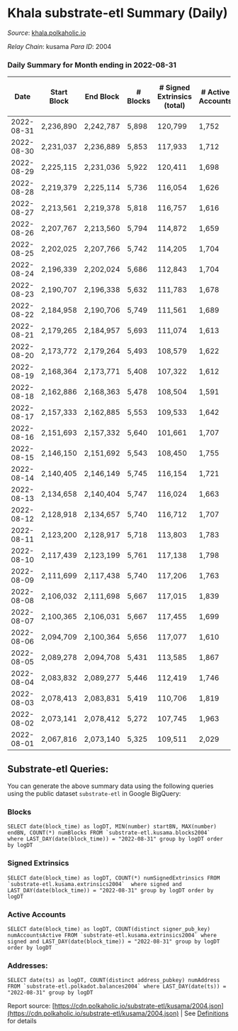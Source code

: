 # Khala substrate-etl Summary (Daily)

_Source_: [khala.polkaholic.io](https://khala.polkaholic.io)

*Relay Chain*: kusama
*Para ID*: 2004



### Daily Summary for Month ending in 2022-08-31


| Date | Start Block | End Block | # Blocks | # Signed Extrinsics (total) | # Active Accounts | # Passive | # New | # Addresses with Balances | # Events | # Transfers | # XCM Transfers In | # XCM Transfers Out |
| ---- | ----------- | --------- | -------- | --------------------------- | ----------------- | --------- | ----- | ------------------------- | -------- | ----------- | ------------------ | ------------------- |
| 2022-08-31 | 2,236,890 | 2,242,787 | 5,898  | 120,799 | 1,752 |  |  | 17,257 | 1,605,478 | 2,416 ($367,449.57) | 3 ($488.64) | 6 ($667.52) |
| 2022-08-30 | 2,231,037 | 2,236,889 | 5,853  | 117,933 | 1,712 |  |  | 17,245 | 1,567,616 | 2,611 ($243,861.64) | 6 ($408.07) | 6 ($323.58) |
| 2022-08-29 | 2,225,115 | 2,231,036 | 5,922  | 120,411 | 1,698 |  |  | 17,230 | 1,601,877 | 2,612 ($111,603.45) | 3 ($631.81) | 5 ($231.02) |
| 2022-08-28 | 2,219,379 | 2,225,114 | 5,736  | 116,054 | 1,626 |  |  | 17,206 | 1,544,831 | 2,073 ($77,968.69) | 2 ($210.81) | 5 ($485.86) |
| 2022-08-27 | 2,213,561 | 2,219,378 | 5,818  | 116,757 | 1,616 |  |  | 17,199 | 1,545,012 | 1,907 ($55,314.10) | 7 ($1,794.30) | 8 ($1,035.13) |
| 2022-08-26 | 2,207,767 | 2,213,560 | 5,794  | 114,872 | 1,659 |  |  | 17,190 | 1,522,917 | 2,206 ($176,965.42) | 2 ($136.67) | 5 ($2,550.54) |
| 2022-08-25 | 2,202,025 | 2,207,766 | 5,742  | 114,205 | 1,704 |  |  | 17,182 | 1,520,507 | 2,376 ($283,061.50) | 3 ($587.09) | 2 ($26.42) |
| 2022-08-24 | 2,196,339 | 2,202,024 | 5,686  | 112,843 | 1,704 |  |  | 17,176 | 1,498,026 | 2,185 ($205,677.01) | 1 ($0.42) | 3 ($31.66) |
| 2022-08-23 | 2,190,707 | 2,196,338 | 5,632  | 111,783 | 1,678 |  |  | 17,170 | 1,479,635 | 2,305 ($129,956.92) | 9 ($661.70) | 8 ($201.68) |
| 2022-08-22 | 2,184,958 | 2,190,706 | 5,749  | 111,561 | 1,689 |  |  | 17,161 | 1,481,608 | 2,316 ($81,084.63) | 5 ($794.33) | 11 ($288.74) |
| 2022-08-21 | 2,179,265 | 2,184,957 | 5,693  | 111,074 | 1,613 |  |  | 17,148 | 1,471,252 | 1,872 ($106,629.28) | 3 ($53.87) | 1 ($27.82) |
| 2022-08-20 | 2,173,772 | 2,179,264 | 5,493  | 108,579 | 1,622 |  |  | 17,137 | 1,437,710 | 1,972 ($317,087.64) | 4 ($1.13) | 6 ($223.34) |
| 2022-08-19 | 2,168,364 | 2,173,771 | 5,408  | 107,322 | 1,612 |  |  | 17,131 | 1,417,158 | 2,051 ($188,543.10) | 7 ($374.91) | 6 ($468.77) |
| 2022-08-18 | 2,162,886 | 2,168,363 | 5,478  | 108,504 | 1,591 |  |  | 17,111 | 1,432,011 | 2,057 ($191,248.35) | 7 ($1,008.41) | 13 ($1,352.12) |
| 2022-08-17 | 2,157,333 | 2,162,885 | 5,553  | 109,533 | 1,642 |  |  | 17,102 | 1,448,923 | 2,037 ($138,460.86) | 7 ($163.84) | 5 ($210.47) |
| 2022-08-16 | 2,151,693 | 2,157,332 | 5,640  | 101,661 | 1,707 |  |  | 17,090 | 1,338,439 | 2,219 ($176,143.16) | 7 ($1,648.68) | 12 ($1,650.28) |
| 2022-08-15 | 2,146,150 | 2,151,692 | 5,543  | 108,450 | 1,755 |  |  | 17,078 | 1,345,585 | 2,678 ($788,469.18) | 2 ($2.82) | 3 ($31.66) |
| 2022-08-14 | 2,140,405 | 2,146,149 | 5,745  | 116,154 | 1,721 |  |  | 17,065 | 1,315,410 | 2,319 ($156,047.46) | 3 ($334.63) | 5 ($933.15) |
| 2022-08-13 | 2,134,658 | 2,140,404 | 5,747  | 116,024 | 1,663 |  |  | 17,052 | 1,314,167 | 2,010 ($177,069.59) | 3 ($1,474.73) | 5 ($56.31) |
| 2022-08-12 | 2,128,918 | 2,134,657 | 5,740  | 116,712 | 1,707 |  |  | 17,045 | 1,312,885 | 2,355 ($324,223.94) | 4 ($1,008.63) | 6 ($314.20) |
| 2022-08-11 | 2,123,200 | 2,128,917 | 5,718  | 113,803 | 1,783 |  |  | 17,029 | 1,279,772 | 2,199 ($6,133,455.39) | 13 ($253.48) | 4 ($80.94) |
| 2022-08-10 | 2,117,439 | 2,123,199 | 5,761  | 117,138 | 1,798 |  |  | 17,011 | 1,325,906 | 2,318 ($126,089.33) | 4 ($87.71) | 6 ($96.42) |
| 2022-08-09 | 2,111,699 | 2,117,438 | 5,740  | 117,206 | 1,763 |  |  | 16,999 | 1,320,896 | 2,373 ($170,275.75) | 8 ($381.52) | 7 ($322.22) |
| 2022-08-08 | 2,106,032 | 2,111,698 | 5,667  | 117,015 | 1,839 |  |  | 16,984 | 1,314,424 | 2,679 ($368,780.81) | 6 ($1,032.34) | 8 ($4,246.05) |
| 2022-08-07 | 2,100,365 | 2,106,031 | 5,667  | 117,455 | 1,699 |  |  | 16,961 | 1,319,919 | 2,342 ($129,429.76) | 6 ($328.94) | 6 ($91.66) |
| 2022-08-06 | 2,094,709 | 2,100,364 | 5,656  | 117,077 | 1,610 |  |  | 16,948 | 1,313,883 | 1,738 ($215,059.38) | 1 ($207.49) | 3 ($67.85) |
| 2022-08-05 | 2,089,278 | 2,094,708 | 5,431  | 113,585 | 1,867 |  |  | 16,942 | 1,273,603 | 2,261 ($424,523.29) | 3 ($13.14) | 7 ($398.72) |
| 2022-08-04 | 2,083,832 | 2,089,277 | 5,446  | 112,419 | 1,746 |  |  | 16,968 | 1,264,131 | 2,374 ($118,791.63) | 9 ($7,934.10) | 3 ($45.35) |
| 2022-08-03 | 2,078,413 | 2,083,831 | 5,419  | 110,706 | 1,819 |  |  | 16,952 | 1,227,427 | 2,388 ($395,984.66) | 1  | 8 ($85.35) |
| 2022-08-02 | 2,073,141 | 2,078,412 | 5,272  | 107,745 | 1,963 |  |  | 16,962 | 1,203,867 | 2,608 ($184,418.04) | 6 ($168.97) | 3 ($52.21) |
| 2022-08-01 | 2,067,816 | 2,073,140 | 5,325  | 109,511 | 2,029 |  |  | 17,180 | 1,231,300 | 2,498 ($207,817.88) | 7 ($516.60) | 6 ($134.35) |

## Substrate-etl Queries:
You can generate the above summary data using the following queries using the public dataset `substrate-etl` in Google BigQuery:


### Blocks
```
SELECT date(block_time) as logDT, MIN(number) startBN, MAX(number) endBN, COUNT(*) numBlocks FROM `substrate-etl.kusama.blocks2004`  where LAST_DAY(date(block_time)) = "2022-08-31" group by logDT order by logDT
```


### Signed Extrinsics
```
SELECT date(block_time) as logDT, COUNT(*) numSignedExtrinsics FROM `substrate-etl.kusama.extrinsics2004`  where signed and LAST_DAY(date(block_time)) = "2022-08-31" group by logDT order by logDT
```


### Active Accounts
```
SELECT date(block_time) as logDT, COUNT(distinct signer_pub_key) numAccountsActive FROM `substrate-etl.kusama.extrinsics2004` where signed and LAST_DAY(date(block_time)) = "2022-08-31" group by logDT order by logDT
```


### Addresses:
```
SELECT date(ts) as logDT, COUNT(distinct address_pubkey) numAddress FROM `substrate-etl.polkadot.balances2004` where LAST_DAY(date(ts)) = "2022-08-31" group by logDT
```



Report source: [https://cdn.polkaholic.io/substrate-etl/kusama/2004.json](https://cdn.polkaholic.io/substrate-etl/kusama/2004.json) | See [Definitions](/DEFINITIONS.md) for details
